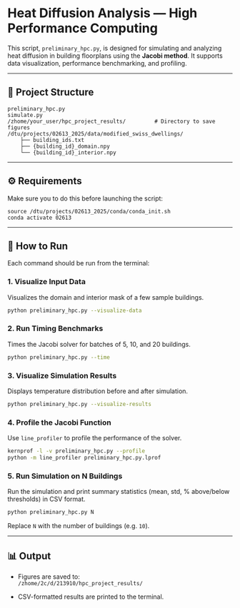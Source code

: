 # Heat Diffusion Analysis — High Performance Computing

This script, `preliminary_hpc.py`, is designed for simulating and analyzing heat diffusion in building floorplans using the **Jacobi method**. It supports data visualization, performance benchmarking, and profiling.

---

## 📁 Project Structure

```text
preliminary_hpc.py
simulate.py
/zhome/your_user/hpc_project_results/         # Directory to save figures
/dtu/projects/02613_2025/data/modified_swiss_dwellings/
    ├── building_ids.txt
    ├── {building_id}_domain.npy
    └── {building_id}_interior.npy
```

---

## ⚙️ Requirements

Make sure you to do this before launching the script:

```
source /dtu/projects/02613_2025/conda/conda_init.sh
conda activate 02613
```

---

## 🚀 How to Run

Each command should be run from the terminal:

### 1. Visualize Input Data

Visualizes the domain and interior mask of a few sample buildings.

```bash
python preliminary_hpc.py --visualize-data
```

### 2. Run Timing Benchmarks

Times the Jacobi solver for batches of 5, 10, and 20 buildings.

```bash
python preliminary_hpc.py --time
```

### 3. Visualize Simulation Results

Displays temperature distribution before and after simulation.

```bash
python preliminary_hpc.py --visualize-results
```

### 4. Profile the Jacobi Function

Use `line_profiler` to profile the performance of the solver.

```bash
kernprof -l -v preliminary_hpc.py --profile
python -m line_profiler preliminary_hpc.py.lprof
```

### 5. Run Simulation on N Buildings

Run the simulation and print summary statistics (mean, std, % above/below thresholds) in CSV format.

```bash
python preliminary_hpc.py N
```

Replace `N` with the number of buildings (e.g. `10`).

---

## 📊 Output

- Figures are saved to:  
  `/zhome/2c/d/213910/hpc_project_results/`

- CSV-formatted results are printed to the terminal.


